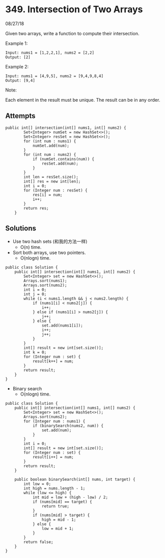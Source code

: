 # 349. Intersection of Two Arrays
08/27/18

Given two arrays, write a function to compute their intersection.

Example 1:
```
Input: nums1 = [1,2,2,1], nums2 = [2,2]
Output: [2]
```
Example 2:
```
Input: nums1 = [4,9,5], nums2 = [9,4,9,8,4]
Output: [9,4]
```
Note:

Each element in the result must be unique.
The result can be in any order.

## Attempts
```
public int[] intersection(int[] nums1, int[] nums2) {
        Set<Integer> numSet = new HashSet<>();
        Set<Integer> resSet = new HashSet<>();
        for (int num : nums1) {
            numSet.add(num);
        }
        for (int num : nums2) {
            if (numSet.contains(num)) {
                resSet.add(num);
            }            
        }
        int len = resSet.size();
        int[] res = new int[len];
        int i = 0;
        for (Integer num : resSet) {
            res[i] = num;
            i++;
        }
        return res;
    }
```

## Solutions
* Use two hash sets (和我的方法一样)
  - O(n) time.
* Sort both arrays, use two pointers.
  - O(nlogn) time.
```
public class Solution {
    public int[] intersection(int[] nums1, int[] nums2) {
        Set<Integer> set = new HashSet<>();
        Arrays.sort(nums1);
        Arrays.sort(nums2);
        int i = 0;
        int j = 0;
        while (i < nums1.length && j < nums2.length) {
            if (nums1[i] < nums2[j]) {
                i++;
            } else if (nums1[i] > nums2[j]) {
                j++;
            } else {
                set.add(nums1[i]);
                i++;
                j++;
            }
        }
        int[] result = new int[set.size()];
        int k = 0;
        for (Integer num : set) {
            result[k++] = num;
        }
        return result;
    }
}
```
* Binary search
  - O(nlogn) time.
```
public class Solution {
    public int[] intersection(int[] nums1, int[] nums2) {
        Set<Integer> set = new HashSet<>();
        Arrays.sort(nums2);
        for (Integer num : nums1) {
            if (binarySearch(nums2, num)) {
                set.add(num);
            }
        }
        int i = 0;
        int[] result = new int[set.size()];
        for (Integer num : set) {
            result[i++] = num;
        }
        return result;
    }

    public boolean binarySearch(int[] nums, int target) {
        int low = 0;
        int high = nums.length - 1;
        while (low <= high) {
            int mid = low + (high - low) / 2;
            if (nums[mid] == target) {
                return true;
            }
            if (nums[mid] > target) {
                high = mid - 1;
            } else {
                low = mid + 1;
            }
        }
        return false;
    }
}
```
